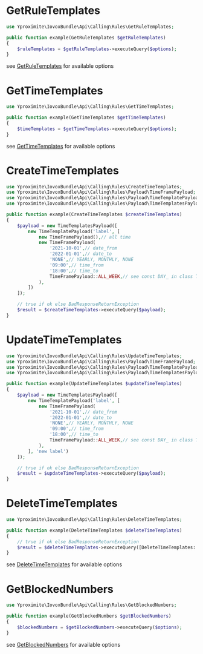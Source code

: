 # GetRuleTemplates

```php
use Yproximite\IovoxBundle\Api\Calling\Rules\GetRuleTemplates;

public function example(GetRuleTemplates $getRuleTemplates)
{
    $ruleTemplates = $getRuleTemplates->executeQuery($options);
}
```
see [GetRuleTemplates](../../src/Api/Calling/Rules/GetRuleTemplates.php) for available options

# GetTimeTemplates

```php
use Yproximite\IovoxBundle\Api\Calling\Rules\GetTimeTemplates;

public function example(GetTimeTemplates $getTimeTemplates)
{
    $timeTemplates = $getTimeTemplates->executeQuery($options);
}
```
see [GetTimeTemplates](../../src/Api/Calling/Rules/GetTimeTemplates.php) for available options

# CreateTimeTemplates

```php
use Yproximite\IovoxBundle\Api\Calling\Rules\CreateTimeTemplates;
use Yproximite\IovoxBundle\Api\Calling\Rules\Payload\TimeFramePayload;
use Yproximite\IovoxBundle\Api\Calling\Rules\Payload\TimeTemplatePayload;
use Yproximite\IovoxBundle\Api\Calling\Rules\Payload\TimeTemplatesPayload;

public function example(CreateTimeTemplates $createTimeTemplates)
{
    $payload = new TimeTemplatesPayload([
        new TimeTemplatePayload('label', [
            new TimeFramePayload(),// all time
            new TimeFramePayload(
                '2021-10-01',// date_from
                '2022-01-01',// date_to
                'NONE',// YEARLY, MONTHLY, NONE
                '09:00',// time_from
                '18:00',// time_to
                TimeFramePayload::ALL_WEEK,// see const DAY_ in class TimeFramePayload
            ),
        ])
    ]);

    // true if ok else BadResponseReturnException
    $result = $createTimeTemplates->executeQuery($payload);
}
```

# UpdateTimeTemplates

```php
use Yproximite\IovoxBundle\Api\Calling\Rules\UpdateTimeTemplates;
use Yproximite\IovoxBundle\Api\Calling\Rules\Payload\TimeFramePayload;
use Yproximite\IovoxBundle\Api\Calling\Rules\Payload\TimeTemplatePayload;
use Yproximite\IovoxBundle\Api\Calling\Rules\Payload\TimeTemplatesPayload;

public function example(UpdateTimeTemplates $updateTimeTemplates)
{
    $payload = new TimeTemplatesPayload([
        new TimeTemplatePayload('label', [
            new TimeFramePayload(
                '2021-10-01',// date_from
                '2022-01-01',// date_to
                'NONE',// YEARLY, MONTHLY, NONE
                '09:00',// time_from
                '18:00',// time_to
                TimeFramePayload::ALL_WEEK,// see const DAY_ in class TimeFramePayload
            ),
        ], 'new label')
    ]);

    // true if ok else BadResponseReturnException
    $result = $updateTimeTemplates->executeQuery($payload);
}
```

# DeleteTimeTemplates

```php
use Yproximite\IovoxBundle\Api\Calling\Rules\DeleteTimeTemplates;

public function example(DeleteTimeTemplates $deleteTimeTemplates)
{
    // true if ok else BadResponseReturnException
    $result = $deleteTimeTemplates->executeQuery([DeleteTimeTemplates::QUERY_PARAMETER_TIME_TEMPLATE_LABELS => 'label']); 
}
```

see [DeleteTimeTemplates](../../src/Api/Calling/Rules/DeleteTimeTemplates.php) for available options

# GetBlockedNumbers

```php
use Yproximite\IovoxBundle\Api\Calling\Rules\GetBlockedNumbers;

public function example(GetBlockedNumbers $getBlockedNumbers)
{
    $blockedNumbers = $getBlockedNumbers->executeQuery($options);
}
```
see [GetBlockedNumbers](../../src/Api/Calling/Rules/GetBlockedNumbers.php) for available options

